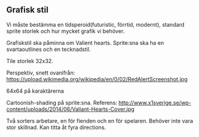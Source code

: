 ## Grafisk stil
Vi måste bestämma en tidsperoid(futuristic, förrtid, modernt), standard sprite storlek och hur mycket grafik vi behöver.

Grafiskstil ska påminna om Valient hearts. Sprite:sna ska ha en svartaoutlines och en tecknadstil.

Tile storlek 32x32.

Perspektiv, snett ovanifrån: https://upload.wikimedia.org/wikipedia/en/0/02/RedAlertScreenshot.jpg 

64x64 på karaktärerna

Cartoonish-shading på sprite:sna. Referens: http://www.x1sverige.se/wp-content/uploads/2014/06/Valiant-Hearts-Cover.jpg

Två sorters arbetare, en för fienden och en för spelaren. Behöver inte vara stor skillnad. Kan titta åt fyra directions.

